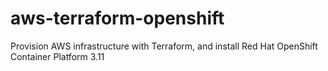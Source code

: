 # aws-terraform-openshift
Provision AWS infrastructure with Terraform, and install Red Hat OpenShift Container Platform 3.11
